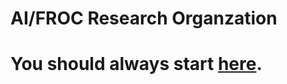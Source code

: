 # AI/FROC Research Organzation


# You should always start [here](https://dpc10ster.github.io/ai-froc-research/).

